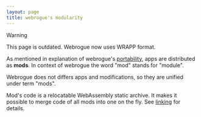 ```yaml
---
layout: page
title: webrogue's modularity
---
```


> [!WARNING]  
> This page is outdated. Webrogue now uses WRAPP format. 

As mentioned in explanation of webrogue's [portability](./portable.html), apps are distributed as __mods__. 
In context of webrogue the word "mod" stands for "module". 

Webrogue does not differs apps and modifications, so they are unified under term "mods".

Mod's code is a relocatable WebAssembly static archive. It makes it possible to merge code of all mods into one on the fly. See [linking](../in_depth/linking.html) for details.
